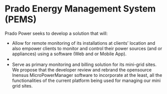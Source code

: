 
# Prado Energy Management System (PEMS)

Prado Power seeks to develop a solution that will:
-	Allow for remote monitoring of its installations at clients’ location and also empower clients to monitor and control their power sources (and or appliances) using a software (Web and or Mobile App). 
-	
-	Serve as primary monitoring and billing solution for its mini-grid sites. We propose that the developer review and rebrand the opensource Inensus MicroPowerManager software to incorporate at the least, all the functionalities of the current platform being used for managing our mini grid sites.
